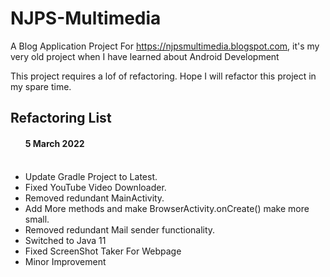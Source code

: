 # NJPS-Multimedia
A Blog Application Project For <a href="https://njpsmultimedia.blogspot.com">https://njpsmultimedia.blogspot.com</a>, it's my very old project when I have learned about Android Development


This project requires a lof of refactoring. Hope I will refactor this project in my spare time.


## Refactoring List

<ul> <h4>5 March 2022</h4>
    <br />
    <li> Update Gradle Project to Latest.</li>
    <li> Fixed YouTube Video Downloader.</li>
    <li> Removed redundant MainActivity.</li>
    <li> Add More methods and make BrowserActivity.onCreate() make more small.</li>
    <li> Removed redundant Mail sender functionality.</li>
    <li> Switched to Java 11 </li>
    <li> Fixed ScreenShot Taker For Webpage </li>
    <li> Minor Improvement </li>
</ul>
